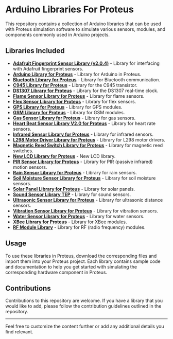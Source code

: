 # Arduino Libraries For Proteus

This repository contains a collection of Arduino libraries that can be used with Proteus simulation software to simulate various sensors, modules, and components commonly used in Arduino projects.

## Libraries Included

- [**Adafruit Fingerprint Sensor Library (v2.0.4)**](./Adafruit_Fingerprint_Sensor_Library-2.0.4.zip) - Library for interfacing with Adafruit fingerprint sensors.
- [**Arduino Library for Proteus**](./Arduino%20Library%20for%20Proteus.rar) - Library for Arduino in Proteus.
- [**Bluetooth Library for Proteus**](./Bluetooth%20Library%20for%20Proteus.rar) - Library for Bluetooth communication.
- [**C945 Library for Proteus**](./C945%20Library%20for%20Proteus.rar) - Library for the C945 transistor.
- [**DS1307 Library for Proteus**](./DS1307%20Library%20for%20Proteus.rar) - Library for the DS1307 real-time clock.
- [**Flame Sensor Library for Proteus**](./Flame%20Sensor%20Library%20for%20Proteus.rar) - Library for flame sensors.
- [**Flex Sensor Library for Proteus**](./Flex%20Sensor%20Library%20for%20Proteus.rar) - Library for flex sensors.
- [**GPS Library for Proteus**](./GPS%20Library%20for%20Proteus.rar) - Library for GPS modules.
- [**GSM Library for Proteus**](./GSM%20Library%20for%20Proteus.rar) - Library for GSM modules.
- [**Gas Sensor Library for Proteus**](./Gas%20Sensor%20Library%20for%20Proteus.rar) - Library for gas sensors.
- [**Heart Beat Sensor Library V2.0 for Proteus**](./Heart%20Beat%20Sensor%20Library%20V2.0%20for%20Proteus.rar) - Library for heart rate sensors.
- [**Infrared Sensor Library for Proteus**](./Infrared%20Sensor%20Library%20for%20Proteus.zip) - Library for infrared sensors.
- [**L298 Motor Driver Library for Proteus**](./L298%20Motor%20Driver%20Library%20for%20Proteus.rar) - Library for L298 motor drivers.
- [**Magnetic Reed Switch Library for Proteus**](./Magnetic%20Reed%20Switch%20Library%20for%20Proteus.rar) - Library for magnetic reed switches.
- [**New LCD Library for Proteus**](./New%20LCD%20Library%20for%20Proteus.rar) - New LCD library.
- [**PIR Sensor Library for Proteus**](./PIR%20Sensor%20Library%20for%20Proteus.rar) - Library for PIR (passive infrared) motion sensors.
- [**Rain Sensor Library for Proteus**](./Rain%20Sensor%20Library%20for%20Proteus.zip) - Library for rain sensors.
- [**Soil Moisture Sensor Library for Proteus**](./Soil%20Moisture%20Sensor%20Library%20for%20Proteus.zip) - Library for soil moisture sensors.
- [**Solar Panel Library for Proteus**](./Solar%20Panel%20Library%20for%20Proteus.zip) - Library for solar panels.
- [**Sound Sensor Library TEP**](./SoundSensorLibraryTEP.zip) - Library for sound sensors.
- [**Ultrasonic Sensor Library for Proteus**](./Ultrasonic%20Sensor%20Library%20for%20Proteus.rar) - Library for ultrasonic distance sensors.
- [**Vibration Sensor Library for Proteus**](./Vibration%20Sensor%20Library%20for%20Proteus.rar) - Library for vibration sensors.
- [**Water Sensor Library for Proteus**](./WaterSensorLibraryforProteus.zip) - Library for water sensors.
- [**XBee Library for Proteus**](./XBee%20Library%20for%20Proteus.rar) - Library for XBee modules.
- [**RF Module Library**](./rf%20module%20library.zip) - Library for RF (radio frequency) modules.

## Usage

To use these libraries in Proteus, download the corresponding files and import them into your Proteus project. Each library contains sample code and documentation to help you get started with simulating the corresponding hardware component in Proteus.

## Contributions

Contributions to this repository are welcome. If you have a library that you would like to add, please follow the contribution guidelines outlined in the repository.

---

Feel free to customize the content further or add any additional details you find relevant.
